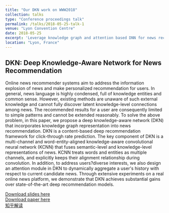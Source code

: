 ```yaml
---
title: "Our DKN work on WWW2018"
collection: talks
type: "Conference proceedings talk"
permalink: /talks/2018-05-25-talk-1
venue: "Lyon Convention Centre"
date: 2018-05-25
excerpt: 'Leverage knowledge graph and attention based DNN for news recommendation'
location: "Lyon, France"
---
```


## DKN: Deep Knowledge-Aware Network for News Recommendation

Online news recommender systems aim to address the information explosion of news and make personalized recommendation for users. In general, news language is highly condensed, full of knowledge entities and common sense. However, existing methods are unaware of such external knowledge and cannot fully discover latent knowledge-level connections among news. The recommended results for a user are consequently limited to simple patterns and cannot be extended reasonably. To solve the above problem, in this paper, we propose a deep knowledge-aware network (DKN) that incorporates knowledge graph representation into news recommendation. DKN is a content-based deep recommendation framework for click-through rate prediction. The key component of DKN is a multi-channel and word-entity-aligned knowledge-aware convolutional neural network (KCNN) that fuses semantic-level and knowledge-level representations of news. KCNN treats words and entities as multiple channels, and explicitly keeps their alignment relationship during convolution. In addition, to address users?diverse interests, we also design an attention module in DKN to dynamically aggregate a user's history with respect to current candidate news. Through extensive experiments on a real online news platform, we demonstrate that DKN achieves substantial gains over state-of-the-art deep recommendation models.

[Download slides here](https://zhfzhmsra.github.io/files/dkn_www2018/2018-talks-DKN-slides.pdf)<br />
[Download paper here](https://zhfzhmsra.github.io/files/dkn_www2018/p1835-wang.pdf)<br />
[知乎解读](https://zhuanlan.zhihu.com/p/34919142)